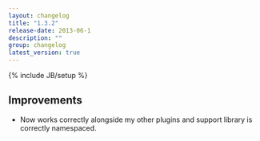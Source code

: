 ```yaml
---
layout: changelog
title: "1.3.2"
release-date: 2013-06-1
description: ""
group: changelog
latest_version: true
---
```

{% include JB/setup %}

## Improvements

* Now works correctly alongside my other plugins and support library is correctly namespaced.

